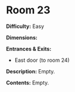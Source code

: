 # Room 23

**Difficulty:** Easy

**Dimensions:** 

**Entrances & Exits:**
- East door (to room 24)

**Description:**
Empty.

**Contents:**
Empty.